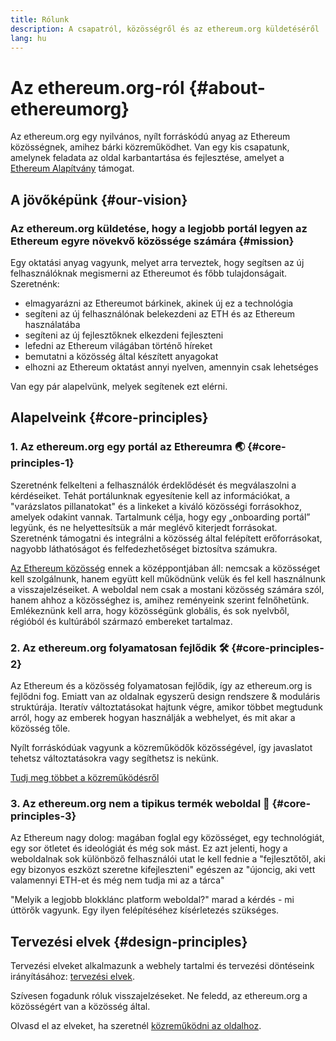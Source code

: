 ```yaml
---
title: Rólunk
description: A csapatról, közösségről és az ethereum.org küldetéséről
lang: hu
---
```


# Az ethereum.org-ról {#about-ethereumorg}

Az ethereum.org egy nyilvános, nyílt forráskódú anyag az Ethereum közösségnek, amihez bárki közreműködhet. Van egy kis csapatunk, amelynek feladata az oldal karbantartása és fejlesztése, amelyet a [Ethereum Alapítvány](/foundation/) támogat.

## A jövőképünk {#our-vision}

### Az ethereum.org küldetése, hogy a legjobb portál legyen az Ethereum egyre növekvő közössége számára {#mission}

Egy oktatási anyag vagyunk, melyet arra terveztek, hogy segítsen az új felhasználóknak megismerni az Ethereumot és főbb tulajdonságait. Szeretnénk:

- elmagyarázni az Ethereumot bárkinek, akinek új ez a technológia
- segíteni az új felhasználónak belekezdeni az ETH és az Ethereum használatába
- segíteni az új fejlesztőknek elkezdeni fejleszteni
- lefedni az Ethereum világában történő híreket
- bemutatni a közösség által készített anyagokat
- elhozni az Ethereum oktatást annyi nyelven, amennyin csak lehetséges

Van egy pár alapelvünk, melyek segítenek ezt elérni.

## Alapelveink {#core-principles}

### 1. Az ethereum.org egy portál az Ethereumra 🌏 {#core-principles-1}

Szeretnénk felkelteni a felhasználók érdeklődését és megválaszolni a kérdéseiket. Tehát portálunknak egyesítenie kell az információkat, a "varázslatos pillanatokat" és a linkeket a kiváló közösségi forrásokhoz, amelyek odakint vannak. Tartalmunk célja, hogy egy „onboarding portál” legyünk, és ne helyettesítsük a már meglévő kiterjedt forrásokat. Szeretnénk támogatni és integrálni a közösség által felépített erőforrásokat, nagyobb láthatóságot és felfedezhetőséget biztosítva számukra.

[Az Ethereum közösség](/community/) ennek a középpontjában áll: nemcsak a közösséget kell szolgálnunk, hanem együtt kell működnünk velük és fel kell használnunk a visszajelzéseiket. A weboldal nem csak a mostani közösség számára szól, hanem ahhoz a közösséghez is, amihez reményeink szerint felnőhetünk. Emlékeznünk kell arra, hogy közösségünk globális, és sok nyelvből, régióból és kultúrából származó embereket tartalmaz.

### 2. Az ethereum.org folyamatosan fejlődik 🛠 {#core-principles-2}

Az Ethereum és a közösség folyamatosan fejlődik, így az ethereum.org is fejlődni fog. Emiatt van az oldalnak egyszerű design rendszere & moduláris struktúrája. Iteratív változtatásokat hajtunk végre, amikor többet megtudunk arról, hogy az emberek hogyan használják a webhelyet, és mit akar a közösség tőle.

Nyílt forráskódúak vagyunk a közreműködők közösségével, így javaslatot tehetsz változtatásokra vagy segíthetsz is nekünk.

[Tudj meg többet a közreműködésről](/hu/közreműködők/)

### 3. Az ethereum.org nem a tipikus termék weboldal 🦄 {#core-principles-3}

Az Ethereum nagy dolog: magában foglal egy közösséget, egy technológiát, egy sor ötletet és ideológiát és még sok mást. Ez azt jelenti, hogy a weboldalnak sok különböző felhasználói utat le kell fednie a "fejlesztőtől, aki egy bizonyos eszközt szeretne kifejleszteni" egészen az "újoncig, aki vett valamennyi ETH-et és még nem tudja mi az a tárca"

"Melyik a legjobb blokklánc platform weboldal?" marad a kérdés - mi úttörők vagyunk. Egy ilyen felépítéséhez kísérletezés szükséges.

## Tervezési elvek {#design-principles}

Tervezési elveket alkalmazunk a webhely tartalmi és tervezési döntéseink irányításához: [tervezési elvek](/contributing/design-principles/).

Szívesen fogadunk róluk visszajelzéseket. Ne feledd, az ethereum.org a közösségért van a közösség által.

Olvasd el az elveket, ha szeretnél [közreműködni az oldalhoz](/contributing/).
